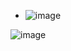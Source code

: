- ![image](https://github.com/user-attachments/assets/3c0e82b7-f6cc-4dff-a2ab-781692bc2051)

![image](https://github.com/user-attachments/assets/5a19d3e6-f9ea-480f-bcca-20446970f141)
